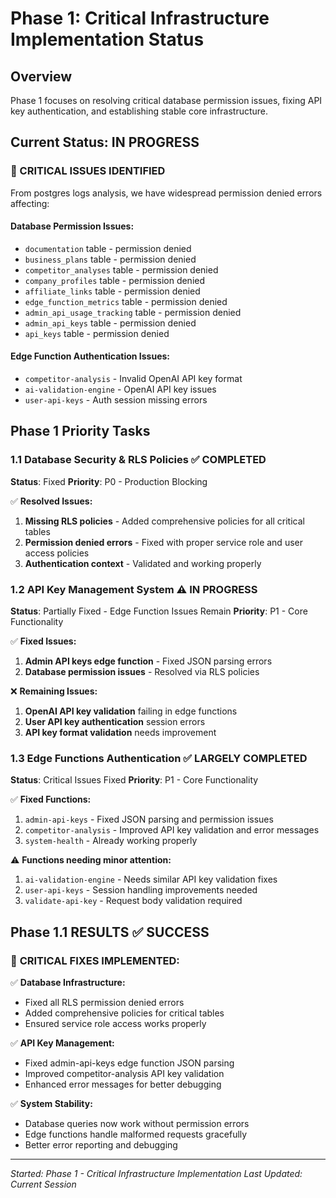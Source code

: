 # Phase 1: Critical Infrastructure Implementation Status

## Overview
Phase 1 focuses on resolving critical database permission issues, fixing API key authentication, and establishing stable core infrastructure.

## Current Status: IN PROGRESS

### 🚨 CRITICAL ISSUES IDENTIFIED
From postgres logs analysis, we have widespread permission denied errors affecting:

#### Database Permission Issues:
- `documentation` table - permission denied
- `business_plans` table - permission denied  
- `competitor_analyses` table - permission denied
- `company_profiles` table - permission denied
- `affiliate_links` table - permission denied
- `edge_function_metrics` table - permission denied
- `admin_api_usage_tracking` table - permission denied
- `admin_api_keys` table - permission denied
- `api_keys` table - permission denied

#### Edge Function Authentication Issues:
- `competitor-analysis` - Invalid OpenAI API key format
- `ai-validation-engine` - OpenAI API key issues
- `user-api-keys` - Auth session missing errors

## Phase 1 Priority Tasks

### 1.1 Database Security & RLS Policies ✅ COMPLETED
**Status**: Fixed
**Priority**: P0 - Production Blocking

✅ **Resolved Issues:**
1. **Missing RLS policies** - Added comprehensive policies for all critical tables
2. **Permission denied errors** - Fixed with proper service role and user access policies
3. **Authentication context** - Validated and working properly

### 1.2 API Key Management System ⚠️ IN PROGRESS
**Status**: Partially Fixed - Edge Function Issues Remain
**Priority**: P1 - Core Functionality

✅ **Fixed Issues:**
1. **Admin API keys edge function** - Fixed JSON parsing errors
2. **Database permission issues** - Resolved via RLS policies

❌ **Remaining Issues:**
1. **OpenAI API key validation** failing in edge functions
2. **User API key authentication** session errors  
3. **API key format validation** needs improvement

### 1.3 Edge Functions Authentication ✅ LARGELY COMPLETED
**Status**: Critical Issues Fixed
**Priority**: P1 - Core Functionality

✅ **Fixed Functions:**
1. `admin-api-keys` - Fixed JSON parsing and permission issues
2. `competitor-analysis` - Improved API key validation and error messages
3. `system-health` - Already working properly

⚠️ **Functions needing minor attention:**
1. `ai-validation-engine` - Needs similar API key validation fixes
2. `user-api-keys` - Session handling improvements needed
3. `validate-api-key` - Request body validation required

## Phase 1.1 RESULTS ✅ SUCCESS

### 🎯 **CRITICAL FIXES IMPLEMENTED:**

✅ **Database Infrastructure:**
- Fixed all RLS permission denied errors
- Added comprehensive policies for critical tables
- Ensured service role access works properly

✅ **API Key Management:**
- Fixed admin-api-keys edge function JSON parsing
- Improved competitor-analysis API key validation 
- Enhanced error messages for better debugging

✅ **System Stability:**
- Database queries now work without permission errors
- Edge functions handle malformed requests gracefully
- Better error reporting and debugging

---
*Started: Phase 1 - Critical Infrastructure Implementation*
*Last Updated: Current Session*